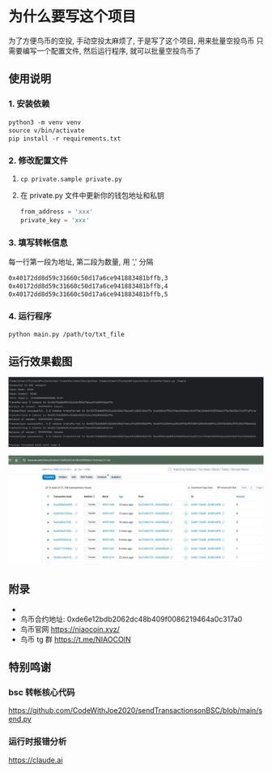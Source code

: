 # 为什么要写这个项目

为了方便鸟币的空投, 手动空投太麻烦了, 于是写了这个项目, 用来批量空投鸟币
只需要编写一个配置文件, 然后运行程序, 就可以批量空投鸟币了


## 使用说明

### 1. 安装依赖
```shell
python3 -m venv venv
source v/bin/activate
pip install -r requirements.txt
```

### 2. 修改配置文件

1. `cp private.sample private.py`
2. 在  private.py 文件中更新你的钱包地址和私钥

    ```python
    from_address = 'xxx'
    private_key = 'xxx'
    ```

### 3. 填写转帐信息

每一行第一段为地址, 第二段为数量, 用 ',' 分隔

```
0x40172dd8d59c31660c50d17a6ce941883481bffb,3
0x40172dd8d59c31660c50d17a6ce941883481bffb,4
0x40172dd8d59c31660c50d17a6ce941883481bffb,5
```
### 4. 运行程序

```shell
python main.py /path/to/txt_file
```

## 运行效果截图

![命令行输出](./screenshots/commadline_output.png)

![bscscan](./screenshots/bsc_scan.png)

## 附录
- 
- 鸟币合约地址: 0xde6e12bdb2062dc48b409f0086219464a0c317a0 
- 鸟币官网  https://niaocoin.xyz/
- 鸟币 tg 群 https://t.me/NIAOCOIN


## 特别鸣谢


### bsc 转帐核心代码
https://github.com/CodeWithJoe2020/sendTransactionsonBSC/blob/main/send.py

### 运行时报错分析
https://claude.ai